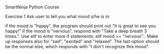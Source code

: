SmartNinja Python Course

Exercise 1
Ask user to tell you what mood s/he is in:

if the mood is "happy", the program should print out "It is great to see you happy!"
if the mood is "nervous", respond with "Take a deep breath 3 times.". Use elif to enter more if statements: elif mood == "nervous":.
Make up responses also for "sad", "excited" and "relaxed".
The last option should be the normal else, which responds with "I don't recognize this mood".
